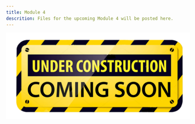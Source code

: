 ```yaml
---
title: Module 4
descrition: Files for the upcoming Module 4 will be posted here. 
--- 
```

![Pictures](/Pictures/Under-Construction-Sign.png)
